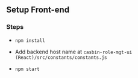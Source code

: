 ## Setup Front-end

### Steps

* `npm install`

* Add backend host name at `casbin-role-mgt-ui (React)/src/constants/constants.js`

* `npm start`
